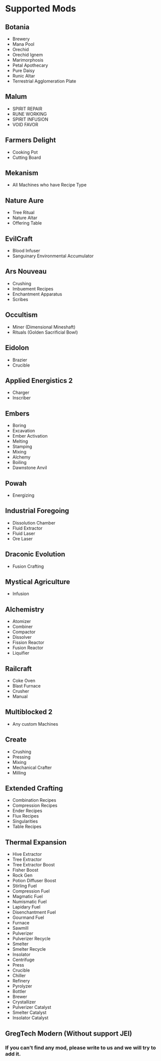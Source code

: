 # Supported Mods
## Botania 
- Brewery
- Mana Pool
- Orechid
- Orechid Ignem
- Marimorphosis
- Petal Apothecary
- Pure Daisy
- Runic Altar
- Terrestrial Agglomeration Plate

## Malum
- SPIRIT REPAIR
- RUNE WORKING
- SPIRIT INFUSION
- VOID FAVOR

## Farmers Delight
- Cooking Pot
- Cutting Board

## Mekanism
- All Machines who have Recipe Type

## Nature Aure
- Tree Ritual
- Nature Altar
- Offering Table

## EvilCraft
- Blood Infuser
- Sanguinary Environmental Accumulator

## Ars Nouveau
- Crushing
- Imbuement Recipes
- Enchantment Apparatus
- Scribes

## Occultism
- Miner (Dimensional Mineshaft)
- Rituals (Golden Sacrificial Bowl)

## Eidolon
- Brazier
- Crucible

## Applied Energistics 2
- Charger
- Inscriber

## Embers
- Boring
- Excavation
- Ember Activation
- Melting
- Stamping
- Mixing
- Alchemy
- Boiling
- Dawnstone Anvil

## Powah
- Energizing

## Industrial Foregoing
- Dissolution Chamber
- Fluid Extractor
- Fluid Laser
- Ore Laser

## Draconic Evolution
- Fusion Crafting

## Mystical Agriculture
- Infusion

## Alchemistry
- Atomizer
- Combiner
- Compactor
- Dissolver
- Fission Reactor
- Fusion Reactor
- Liquifier

## Railcraft
- Coke Oven
- Blast Furnace
- Crusher
- Manual

## Multiblocked 2
- Any custom Machines

## Create
- Crushing
- Pressing
- Mixing
- Mechanical Crafter
- Milling

## Extended Crafting
- Combination Recipes
- Compression Recipes
- Ender Recipes
- Flux Recipes
- Singularities
- Table Recipes

## Thermal Expansion
- Hive Extractor
- Tree Extractor
- Tree Extractor Boost
- Fisher Boost
- Rock Gen
- Potion Diffuser Boost
- Stirling Fuel
- Compression Fuel
- Magmatic Fuel
- Numismatic Fuel
- Lapidary Fuel
- Disenchantment Fuel
- Gourmand Fuel
- Furnace
- Sawmill
- Pulverizer
- Pulverizer Recycle
- Smelter
- Smelter Recycle
- Insolator
- Centrifuge
- Press
- Crucible
- Chiller
- Refinery
- Pyrolyzer
- Bottler
- Brewer
- Crystallizer
- Pulverizer Catalyst
- Smelter Catalyst
- Insolator Catalyst

## GregTech Modern (Without support JEI)

### If you can't find any mod, please write to us and we will try to add it.